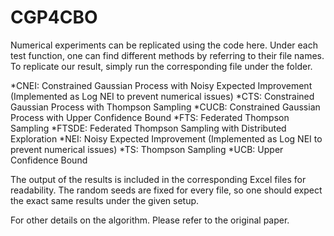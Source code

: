 # CGP4CBO
Numerical experiments can be replicated using the code here. 
Under each test function, one can find different methods by referring to their file names.
To replicate our result, simply run the corresponding file under the folder.

*CNEI: Constrained Gaussian Process with Noisy Expected Improvement (Implemented as Log NEI to prevent numerical issues)
*CTS: Constrained Gaussian Process with Thompson Sampling
*CUCB: Constrained Gaussian Process with Upper Confidence Bound
*FTS: Federated Thompson Sampling
*FTSDE: Federated Thompson Sampling with Distributed Exploration
*NEI: Noisy Expected Improvement (Implemented as Log NEI to prevent numerical issues)
*TS: Thompson Sampling
*UCB: Upper Confidence Bound

The output of the results is included in the corresponding Excel files for readability. 
The random seeds are fixed for every file, so one should expect the exact same results under the given setup.

For other details on the algorithm. Please refer to the original paper. 
